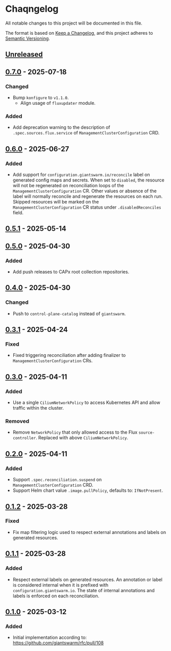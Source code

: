 # Chaqngelog

All notable changes to this project will be documented in this file.

The format is based on [Keep a Changelog](https://keepachangelog.com/en/1.0.0/),
and this project adheres to [Semantic Versioning](https://semver.org/spec/v2.0.0.html).

## [Unreleased]

## [0.7.0] - 2025-07-18

### Changed

- Bump `konfigure` to `v1.1.0`.
  - Align usage of `fluxupdater` module.

### Added

- Add deprecation warning to the description of `.spec.sources.flux.service` of `ManagementClusterConfiguration` CRD.

## [0.6.0] - 2025-06-27

### Added

- Add support for `configuration.giantswarm.io/reconcile` label on generated config maps and secrets. When set to `disabled`, the resource
  will not be regenerated on reconciliation loops of the `ManagementClusterConfiguration` CR. Other values or absence of the label will
  normally reconcile and regenerate the resources on each run. Skipped resources will be marked on the `ManagementClusterConfiguration` CR
  status under `.disabledReconciles` field.

## [0.5.1] - 2025-05-14

## [0.5.0] - 2025-04-30

### Added

- Add push releases to CAPx root collection repositories.

## [0.4.0] - 2025-04-30

### Changed

- Push to `control-plane-catalog` instead of `giantswarm`.

## [0.3.1] - 2025-04-24

### Fixed

- Fixed triggering reconciliation after adding finalizer to `ManagementClusterConfiguration` CRs.

## [0.3.0] - 2025-04-11

### Added

- Use a single `CiliumNetworkPolicy` to access Kubernetes API and allow traffic within the cluster.

### Removed

- Remove `NetworkPolicy` that only allowed access to the Flux `source-controller`. Replaced with above `CiliumNetworkPolicy`.

## [0.2.0] - 2025-04-11

### Added

- Support `.spec.reconciliation.suspend` on `ManagementClusterConfiguration` CRD.
- Support Helm chart value `.image.pullPolicy`, defaults to: `IfNotPresent`.

## [0.1.2] - 2025-03-28

### Fixed

- Fix map filtering logic used to respect external annotations and labels on generated resources.

## [0.1.1] - 2025-03-28

### Added

- Respect external labels on generated resources. An annotation or label is considered internal
  when it is prefixed with `configuration.giantswarm.io`. The state of internal annotations and labels is enforced
  on each reconciliation.

## [0.1.0] - 2025-03-12

### Added

- Initial implementation according to: https://github.com/giantswarm/rfc/pull/108

[Unreleased]: https://github.com/giantswarm/konfigure-operator/compare/v0.7.0...HEAD
[0.7.0]: https://github.com/giantswarm/konfigure-operator/compare/v0.6.0...v0.7.0
[0.6.0]: https://github.com/giantswarm/konfigure-operator/compare/v0.5.1...v0.6.0
[0.5.1]: https://github.com/giantswarm/konfigure-operator/compare/v0.5.0...v0.5.1
[0.5.0]: https://github.com/giantswarm/konfigure-operator/compare/v0.4.0...v0.5.0
[0.4.0]: https://github.com/giantswarm/konfigure-operator/compare/v0.3.1...v0.4.0
[0.3.1]: https://github.com/giantswarm/konfigure-operator/compare/v0.3.0...v0.3.1
[0.3.0]: https://github.com/giantswarm/konfigure-operator/compare/v0.2.0...v0.3.0
[0.2.0]: https://github.com/giantswarm/konfigure-operator/compare/v0.1.2...v0.2.0
[0.1.2]: https://github.com/giantswarm/konfigure-operator/compare/v0.1.1...v0.1.2
[0.1.1]: https://github.com/giantswarm/konfigure-operator/compare/v0.1.0...v0.1.1
[0.1.0]: https://github.com/giantswarm/konfigure-operator/compare/v0.1.0...v0.1.0
